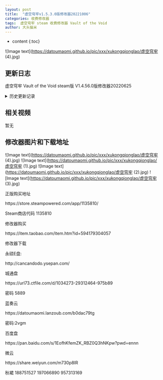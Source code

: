 ```yaml
---
layout: post
title:  "虚空穹牢v1.5.3.0版修改器20221006"
categories: 收费修改器
tags:  虚空穹牢 steam 收费修改器 Vault of the Void
author: 大头猫米
---
```


* content
{:toc}

![Image text](https://datoumaomi.github.io/pic/xxx/xukongqionglao/虚空穹牢 (4).jpg)





##  更新日志

虚空穹牢 Vault of the Void steam版 V1.4.56.0版修改器20220625





<details>
<summary>历史更新记录</summary>







</details>

## 相关视频
暂无

## 修改器图片和下载地址

![Image text](https://datoumaomi.github.io/pic/xxx/xukongqionglao/虚空穹牢 (4).jpg)
![Image text](https://datoumaomi.github.io/pic/xxx/xukongqionglao/虚空穹牢 (1).jpg)
![Image text](https://datoumaomi.github.io/pic/xxx/xukongqionglao/虚空穹牢 (2).jpg)
![Image text](https://datoumaomi.github.io/pic/xxx/xukongqionglao/虚空穹牢 (3).jpg)










正版购买地址
<p></p>
https://store.steampowered.com/app/1135810/
<p></p>
Steam商店代码 1135810
<p></p>
修改器购买
<p></p>
https://item.taobao.com/item.htm?id=594179304057
<p></p>
修改器下载
<p></p>
永硕E盘:
<p></p>
http://cancandodo.ysepan.com/
<p></p>
<p></p>
城通盘
<p></p>
https://url73.ctfile.com/d/1034273-29312464-975b89
<p></p>
密码 5889
<p></p>
<p></p>
蓝奏云
<p></p>
https://datoumaomi.lanzoub.com/b0dac79tg
<p></p>
密码:2vgm
<p></p>
<p></p>
百度盘
<p></p>
https://pan.baidu.com/s/1EofhKfemZK_RBZ0Q3hNKpw?pwd=ennn
<p></p>
<p></p>
微云
<p></p>
https://share.weiyun.com/m730p8IR
<p></p>

<p>秋裙 188751527 197066890 957313169</p>
